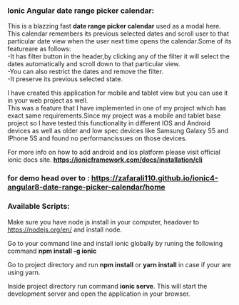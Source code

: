 ### Ionic Angular date range picker calendar:
This is a blazzing fast **date range picker calendar** used as a modal here.
This calendar remembers its previous selected dates and scroll user to that
particular date view when the user next time opens the calendar.Some of its featureare as follows:\
-It has filter button in the header,by clicking any of the filter it will select the
dates automatically and scroll down to that particular view.\
-You can also restrict the dates and remove the filter.\
-It preserve its previous selected state.

I have created this application for mobile and tablet view
but you can use it in your web project as well.\
This was a feature that I have implemented in one of my project which has
exact same requirements.Since my project was a mobile and tablet base project so
I have tested this functionality in different IOS and Android devices as well as older
and low spec devices like Samsung Galaxy S5 and IPhone 5S and found no performancissues on those devices.

For more info on how to add android and ios platform please visit official ionic docs site.
**https://ionicframework.com/docs/installation/cli**

### for demo head over to : https://zafarali110.github.io/ionic4-angular8-date-range-picker-calendar/home

### Available Scripts: 

Make sure you have node js install in your computer, headover to https://nodejs.org/en/ and 
install node.

Go to your command line and install ionic globally by runing the following command
**npm install -g ionic**

Go to project directory and run **npm install** or **yarn install** in case if your are using yarn.

Inside project directory run command **ionic serve**.
This will start the development server and open the application in your browser.
